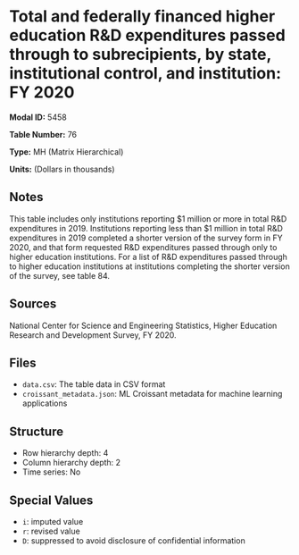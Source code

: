 # Total and federally financed higher education R&D expenditures passed through to subrecipients, by state, institutional control, and institution: FY 2020

**Modal ID:** 5458

**Table Number:** 76

**Type:** MH (Matrix Hierarchical)

**Units:** (Dollars in thousands)

## Notes

This table includes only institutions reporting $1 million or more in total R&D expenditures in 2019. Institutions reporting less than $1 million in total R&D expenditures in 2019 completed a shorter version of the survey form in FY 2020, and that form requested R&D expenditures passed through only to higher education institutions. For a list of R&D expenditures passed through to higher education institutions at institutions completing the shorter version of the survey, see table 84.

## Sources

National Center for Science and Engineering Statistics, Higher Education Research and Development Survey, FY 2020.

## Files

- `data.csv`: The table data in CSV format
- `croissant_metadata.json`: ML Croissant metadata for machine learning applications

## Structure

- Row hierarchy depth: 4
- Column hierarchy depth: 2
- Time series: No

## Special Values

- `i`: imputed value
- `r`: revised value
- `D`: suppressed to avoid disclosure of confidential information
